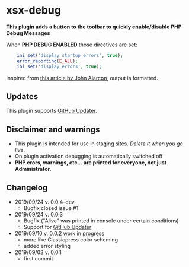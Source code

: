 # xsx-debug
**This plugin adds a button to the toolbar to quickly enable/disable PHP Debug Messages**

When **PHP DEBUG ENABLED** those directives are set:
```php
	ini_set('display_startup_errors', true);
	error_reporting(E_ALL);
	ini_set('display_errors', true);
```

Inspired from [this article by John Alarcon](https://codepotent.com/improved-php-error-reporting-in-classicpress/), output is formatted.

## Updates
This plugin supports [GitHub Updater](https://github.com/afragen/github-updater).

## Disclaimer and warnings
- This plugin is intended for use in staging sites. *Delete it when you go live*.
- On plugin activation debugging is automatically switched off
- **PHP erors, warnings, etc... are printed for everyone, not just Administrator**.

## Changelog
* 2019/09/24 v. 0.0.4-dev
   * Bugfix closed issue #1
* 2019/09/24 v. 0.0.3
   * Bugfix ("Alive" was printed in console under certain conditions)
   * Support for [GitHub Updater](https://github.com/afragen/github-updater)
* 2019/09/10 v. 0.0.2 work in progress
   * more like Classicpress color scheming
   * added error styling
* 2019/09/03 v. 0.0.1
   * first commit
